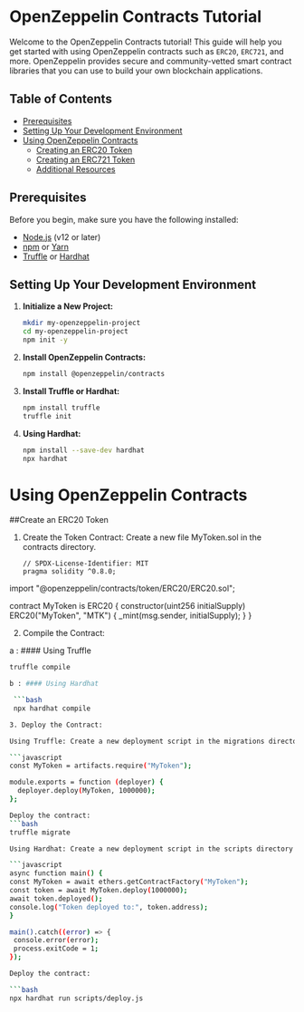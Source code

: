 # OpenZeppelin Contracts Tutorial

Welcome to the OpenZeppelin Contracts tutorial! This guide will help you get started with using OpenZeppelin contracts such as `ERC20`, `ERC721`, and more. OpenZeppelin provides secure and community-vetted smart contract libraries that you can use to build your own blockchain applications.

## Table of Contents
- [Prerequisites](#prerequisites)
- [Setting Up Your Development Environment](#setting-up-your-development-environment)
- [Using OpenZeppelin Contracts](#using-openzeppelin-contracts)
  - [Creating an ERC20 Token](#creating-an-erc20-token)
  - [Creating an ERC721 Token](#creating-an-erc721-token)
  - [Additional Resources](#additional-resources)

## Prerequisites

Before you begin, make sure you have the following installed:
- [Node.js](https://nodejs.org/) (v12 or later)
- [npm](https://www.npmjs.com/) or [Yarn](https://yarnpkg.com/)
- [Truffle](https://www.trufflesuite.com/truffle) or [Hardhat](https://hardhat.org/)

## Setting Up Your Development Environment

1. **Initialize a New Project:**
   ```bash
   mkdir my-openzeppelin-project
   cd my-openzeppelin-project
   npm init -y

2. **Install OpenZeppelin Contracts:**
   ```bash
   npm install @openzeppelin/contracts

3. **Install Truffle or Hardhat:**
   ```bash
   npm install truffle
   truffle init

4. **Using Hardhat:**
   ```bash
   npm install --save-dev hardhat
   npx hardhat

# Using OpenZeppelin Contracts
##Create an ERC20 Token

1. Create the Token Contract: Create a new file MyToken.sol in the contracts directory.

   ```solidity
   // SPDX-License-Identifier: MIT
   pragma solidity ^0.8.0;

  import "@openzeppelin/contracts/token/ERC20/ERC20.sol";

  contract MyToken is ERC20 {
    constructor(uint256 initialSupply) ERC20("MyToken", "MTK") {
        _mint(msg.sender, initialSupply);
     }
  }

2. Compile the Contract:

a : #### Using Truffle

   ```bash  
   truffle compile

b : #### Using Hardhat

    ```bash
    npx hardhat compile

3. Deploy the Contract:

   Using Truffle: Create a new deployment script in the migrations directory.

   ```javascript
   const MyToken = artifacts.require("MyToken");

   module.exports = function (deployer) {
     deployer.deploy(MyToken, 1000000);
   };

  Deploy the contract:
  ```bash
  truffle migrate

  Using Hardhat: Create a new deployment script in the scripts directory

  ```javascript
  async function main() {
  const MyToken = await ethers.getContractFactory("MyToken");
  const token = await MyToken.deploy(1000000);
  await token.deployed();
   console.log("Token deployed to:", token.address);
  }

  main().catch((error) => {
    console.error(error);
    process.exitCode = 1;
  });

 Deploy the contract:  

 ```bash
 npx hardhat run scripts/deploy.js






  






